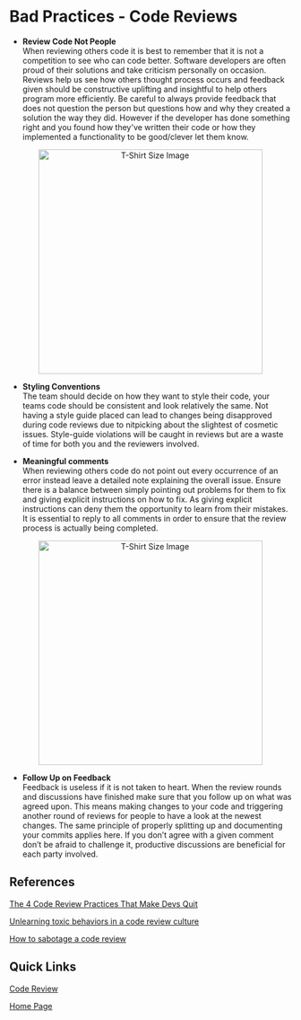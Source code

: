 # Bad Practices - Code Reviews

* **Review Code Not People**  
When reviewing others code it is best to remember that it is not a competition to see who can code better. Software developers are often proud of their solutions and take criticism personally on occasion. Reviews help us see how others thought process occurs and feedback given should be constructive uplifting and insightful to help others program more efficiently. Be careful to always provide feedback that does not question the person but questions how and why they created a solution the way they did. However if the developer has done something right and you found how they've written their code or how they implemented a functionality to be good/clever let them know.

<p align="center">
<img src="https://miro.medium.com/max/1400/1*D9YKlFGZKiYoR57tUTpCrg.jpeg" alt="T-Shirt Size Image" width="400">
<p>

* **Styling Conventions**  
The team should decide on how they want to style their code, your teams code should be consistent and look relatively the same. Not having a style guide placed can lead to changes being disapproved during code reviews due to nitpicking about the slightest of cosmetic issues. Style-guide violations will be caught in reviews but are a waste of time for both you and the reviewers involved.

* **Meaningful comments**  
When reviewing others code do not point out every occurrence of an error instead leave a detailed note explaining the overall issue. 
Ensure there is a balance between simply pointing out problems for them to fix and giving explicit instructions on how to fix. As giving explicit instructions can deny them the opportunity to learn from their mistakes.
It is essential to reply to all comments in order to ensure that the review process is actually being completed. 


<p align="center">
<img src="https://miro.medium.com/max/1400/1*UbeT74oIf3JlX1YRu90EKA.jpeg" alt="T-Shirt Size Image" width="400" center>
<p>

* **Follow Up on Feedback**  
Feedback is useless if it is not taken to heart. When the review rounds and discussions have finished make sure that you follow up on what was agreed upon. This means making changes to your code and triggering another round of reviews for people to have a look at the newest changes. The same principle of properly splitting up and documenting your commits applies here. If you don’t agree with a given comment don’t be afraid to challenge it, productive discussions are beneficial for each party involved.

## References

[The 4 Code Review Practices That Make Devs Quit](https://blog.submain.com/code-review-practices/)

[Unlearning toxic behaviors in a code review culture](https://medium.com/@sandya.sankarram/unlearning-toxic-behaviors-in-a-code-review-culture-b7c295452a3c)

[How to sabotage a code review](https://techbeacon.com/app-dev-testing/how-sabotage-code-review)

## Quick Links
[Code Review](CodeReviews.md)

[Home Page](../README.md)
